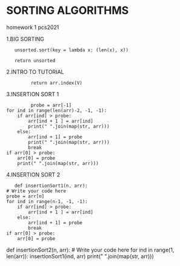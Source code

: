 # SORTING ALGORITHMS
homework 1 pcs2021

1.BIG SORTING

       unsorted.sort(key = lambda x: (len(x), x))
  
       return unsorted
       
 2.INTRO TO TUTORIAL 
 
             return arr.index(V)
             
             
 3.INSERTION SORT 1
             
             probe = arr[-1]
    for ind in range(len(arr)-2, -1, -1):
        if arr[ind] > probe:
            arr[ind + 1 ] = arr[ind]
            print(" ".join(map(str, arr)))
        else:
            arr[ind + 1] = probe
            print(" ".join(map(str, arr)))
            break
    if arr[0] > probe:
        arr[0] = probe
        print(" ".join(map(str, arr)))
        
 4.INSERTION SORT 2
 
       def insertionSort1(n, arr):
    # Write your code here
    probe = arr[n]
    for ind in range(n-1, -1, -1):
        if arr[ind] > probe:
            arr[ind + 1 ] = arr[ind]
        else:
            arr[ind + 1] = probe
            break
    if arr[0] > probe:
        arr[0] = probe
    

   def insertionSort2(n, arr):
       # Write your code here
       for ind in range(1, len(arr)):
           insertionSort1(ind, arr)
           print(" ".join(map(str, arr)))



